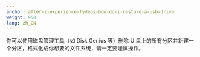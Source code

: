 ```yaml
---
anchor: after-i-experience-fydeos-how-do-i-restore-a-usb-drive
weight: 950
lang: zh_CN
---
```

你可以使用磁盘管理工具（如 Disk Genius 等）删除 U 盘上的所有分区并新建一个分区，格式化成你想要的文件系统，请一定要谨慎操作。
